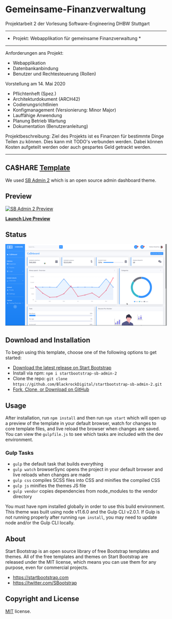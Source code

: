 # Gemeinsame-Finanzverwaltung
Projektarbeit 2 der Vorlesung Software-Engineering DHBW Stuttgart
***********************************************************
* Projekt: Webapplikation für gemeinsame Finanzverwaltung *
***********************************************************

Anforderungen ans Projekt:
- Webapplikation
- Datenbankanbindung
- Benutzer und Rechtesteuerung (Rollen)

Vorstellung am 14. Mai 2020

- Pflichtenheft (Spez.)
- Architekturdokument (ARCH42)
- Codierungsrichtlinien
- Konfigmanagement (Versionierung: Minor Major)
- Lauffähige Anwendung
- Planung Betrieb Wartung
- Dokumentation (Benutzeranleitung)

Projektbeschreibung:
Ziel des Projekts ist es Finanzen für bestimmte Dinge Teilen zu können.
Dies kann mit TODO's verbunden werden. Dabei können Kosten aufgeteilt werden oder auch gespartes Geld getrackt werden.


********************************************************************************

## CA$HARE [Template](https://startbootstrap.com/template-overviews/sb-admin-2/)

We used [SB Admin 2](https://startbootstrap.com/template-overviews/sb-admin-2/) which is an open source admin dashboard theme.

## Preview

[![SB Admin 2 Preview](https://startbootstrap.com/assets/img/screenshots/themes/sb-admin-2.png)](https://blackrockdigital.github.io/startbootstrap-sb-admin-2/)

**[Launch Live Preview](https://blackrockdigital.github.io/startbootstrap-sb-admin-2/)**

## Status
![Picture](currentLook.png)

## Download and Installation

To begin using this template, choose one of the following options to get started:

-   [Download the latest release on Start Bootstrap](https://startbootstrap.com/template-overviews/sb-admin-2/)
-   Install via npm: `npm i startbootstrap-sb-admin-2`
-   Clone the repo: `git clone https://github.com/BlackrockDigital/startbootstrap-sb-admin-2.git`
-   [Fork, Clone, or Download on GitHub](https://github.com/BlackrockDigital/startbootstrap-sb-admin-2)

## Usage

After installation, run `npm install` and then run `npm start` which will open up a preview of the template in your default browser, watch for changes to core template files, and live reload the browser when changes are saved. You can view the `gulpfile.js` to see which tasks are included with the dev environment.

### Gulp Tasks

-   `gulp` the default task that builds everything
-   `gulp watch` browserSync opens the project in your default browser and live reloads when changes are made
-   `gulp css` compiles SCSS files into CSS and minifies the compiled CSS
-   `gulp js` minifies the themes JS file
-   `gulp vendor` copies dependencies from node_modules to the vendor directory

You must have npm installed globally in order to use this build environment. This theme was built using node v11.6.0 and the Gulp CLI v2.0.1. If Gulp is not running properly after running `npm install`, you may need to update node and/or the Gulp CLI locally.

## About

Start Bootstrap is an open source library of free Bootstrap templates and themes. All of the free templates and themes on Start Bootstrap are released under the MIT license, which means you can use them for any purpose, even for commercial projects.

-   <https://startbootstrap.com>
-   <https://twitter.com/SBootstrap>


## Copyright and License

[MIT](https://github.com/BlackrockDigital/startbootstrap-resume/blob/gh-pages/LICENSE) license.
